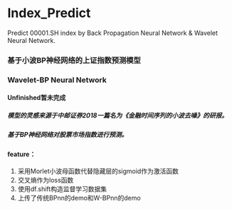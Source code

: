 # Index_Predict
Predict 00001.SH index by Back Propagation Neural Network &amp; Wavelet Neural Network.
### 基于小波BP神经网络的上证指数预测模型
### Wavelet-BP Neural Network

#### Unfinished暂未完成

##### 模型的灵感来源于中邮证券2018一篇名为《金融时间序列的小波去噪》的研报。
##### 基于BP神经网络对股票市场指数进行预测。

#### feature：
1. 采用Morlet小波母函数代替隐藏层的sigmoid作为激活函数
2. 交叉熵作为loss函数
3. 使用df.shift构造监督学习数据集
4. 上传了传统BPnn的demo和W-BPnn的demo

